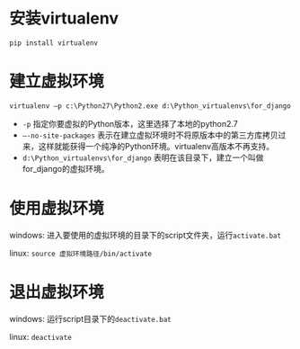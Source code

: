 # 安装virtualenv

```
pip install virtualenv
```

# 建立虚拟环境

```
virtualenv –p c:\Python27\Python2.exe d:\Python_virtualenvs\for_django
```
- `-p` 指定你要虚拟的Python版本，这里选择了本地的python2.7
- `–-no-site-packages` 表示在建立虚拟环境时不将原版本中的第三方库拷贝过来，这样就能获得一个纯净的Python环境。virtualenv高版本不再支持。
- `d:\Python_virtualenvs\for_django` 表明在该目录下，建立一个叫做for_django的虚拟环境。

# 使用虚拟环境

windows: 进入要使用的虚拟环境的目录下的script文件夹，运行`activate.bat`

linux: `source 虚拟环境路径/bin/activate`

# 退出虚拟环境

windows: 运行script目录下的`deactivate.bat`

linux: `deactivate`
